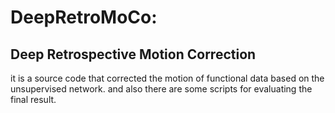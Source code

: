 # DeepRetroMoCo:
## Deep Retrospective Motion Correction 
it is a source code that corrected the motion of functional data based on the unsupervised network. and also there are some scripts for evaluating the final result.
